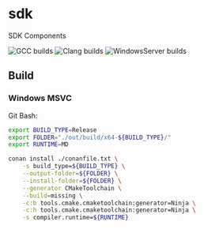 # sdk
SDK Components

![GCC builds](https://github.com/GremSnoort/sdk/actions/workflows/ubuntu_gcc.yaml/badge.svg)
![Clang builds](https://github.com/GremSnoort/sdk/actions/workflows/ubuntu_clang.yaml/badge.svg)
![WindowsServer builds](https://github.com/GremSnoort/sdk/actions/workflows/windows_server.yaml/badge.svg)

## Build

### Windows MSVC

Git Bash:

```bash
export BUILD_TYPE=Release
export FOLDER="./out/build/x64-${BUILD_TYPE}/"
export RUNTIME=MD

conan install ./conanfile.txt \
	-s build_type=${BUILD_TYPE} \
	--output-folder=${FOLDER} \
	--install-folder=${FOLDER} \
	--generator CMakeToolchain \
	--build=missing \
	-c:b tools.cmake.cmaketoolchain:generator=Ninja \
	-c:h tools.cmake.cmaketoolchain:generator=Ninja \
	-s compiler.runtime=${RUNTIME}
```
